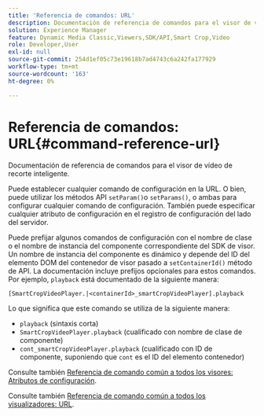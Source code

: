 ```yaml
---
title: 'Referencia de comandos: URL'
description: Documentación de referencia de comandos para el visor de vídeo de recorte inteligente.
solution: Experience Manager
feature: Dynamic Media Classic,Viewers,SDK/API,Smart Crop,Video
role: Developer,User
exl-id: null
source-git-commit: 254d1ef05c73e19618b7ad4743c6a242fa177929
workflow-type: tm+mt
source-wordcount: '163'
ht-degree: 0%

---
```


# Referencia de comandos: URL{#command-reference-url}

Documentación de referencia de comandos para el visor de vídeo de recorte inteligente.

Puede establecer cualquier comando de configuración en la URL. O bien, puede utilizar los métodos API `setParam()`o `setParams()`, o ambas para configurar cualquier comando de configuración. También puede especificar cualquier atributo de configuración en el registro de configuración del lado del servidor.

Puede prefijar algunos comandos de configuración con el nombre de clase o el nombre de instancia del componente correspondiente del SDK de visor. Un nombre de instancia del componente es dinámico y depende del ID del elemento DOM del contenedor de visor pasado a `setContainerId()` método de API. La documentación incluye prefijos opcionales para estos comandos. Por ejemplo, `playback` está documentado de la siguiente manera:

```
[SmartCropVideoPlayer.|<containerId>_smartCropVideoPlayer].playback
```

Lo que significa que este comando se utiliza de la siguiente manera:

* `playback` (sintaxis corta)
* `SmartCropVideoPlayer.playback` (cualificado con nombre de clase de componente)
* `cont_smartCropVideoPlayer.playback` (cualificado con ID de componente, suponiendo que `cont` es el ID del elemento contenedor)

Consulte también [Referencia de comando común a todos los visores: Atributos de configuración](../../../r-html5-viewer-20-cmdref-configattrib/r-html5-viewer-20-cmdref-configattrib.md#concept-850e0f2c49b949deb7cfbfd330d329bd).

Consulte también [Referencia de comando común a todos los visualizadores: URL](../../../c-html5-viewer-20-cmdref-url/c-html5-viewer-20-cmdref-url.md#concept-9b337f349b7b406b8c33c7ee96b3e226).
